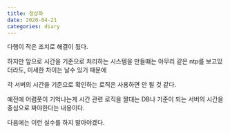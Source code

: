 ```yaml
---
title: 정상화
date: 2020-04-21
categories: diary
---
```

다행이 작은 조치로 해결이 됬다.

하지만 앞으로 시간을 기준으로 처리하는 시스템을 만들떄는 아무리 같은 ntp를 보고있더라도, 미세한 차이는 날수 있기 때문에

각 서버의 시간을 기준으로 확인하는 로직은 사용하면 안 될 것 같다.

예전에 어렴풋이 기억나는게 시간 관련 로직을 짤대는 DB나 기준이 되는 서버의 시간을 중심으로 짜야한다는 내용이다.

다음에는 이런 실수를 하지 말아야겠다.
